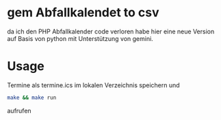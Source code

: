 # gem Abfallkalendet to csv

da ich den PHP Abfallkalender code verloren habe hier eine neue Version auf Basis von python mit Unterstützung von gemini.



# Usage

Termine als termine.ics im lokalen Verzeichnis speichern und 

```bash
make && make run
```
aufrufen 